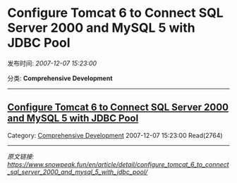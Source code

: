 # Configure Tomcat 6 to Connect SQL Server 2000 and MySQL 5 with JDBC Pool

发布时间: *2007-12-07 15:23:00*

分类: __Comprehensive Development__

---------

## [Configure Tomcat 6 to Connect SQL Server 2000 and MySQL 5 with JDBC Pool](/en/article/detail/configure_tomcat_6_to_connect_sql_server_2000_and_mysql_5_with_jdbc_pool/)

Category: [Comprehensive Development](/en/article/category/comprehensive_development/) 2007-12-07 15:23:00 Read(2764)


---
*原文链接: https://www.snowpeak.fun/en/article/detail/configure_tomcat_6_to_connect_sql_server_2000_and_mysql_5_with_jdbc_pool/*
